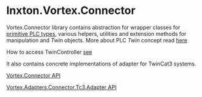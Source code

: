 # Inxton.Vortex.Connector

Vortex.Connector library contains abstraction for wrapper classes for [primitive PLC types](Conceptual/PrimitiveTwins.md), various helpers, utilities and extension methods for  manipulation and *Twin* objects. More about PLC *Twin* concept read [here](../Inxton.vortex.compiler.console/Conceptual/Twins.md)

How to access TwinController [see](../Inxton.vortex.compiler.console/README.md")

It also contains concrete implementations of adapter for TwinCat3 systems.

[Vortex.Connector API](API/G_Vortex_Connector.md)

[Vortex.Adapters.Connector.Tc3.Adapter API](API/N_Vortex_Adapters_Connector_Tc3_Adapter.md)


